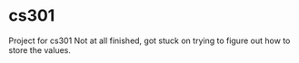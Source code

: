 # cs301
Project for cs301
Not at all finished, got stuck on trying to figure out how to store the values.
